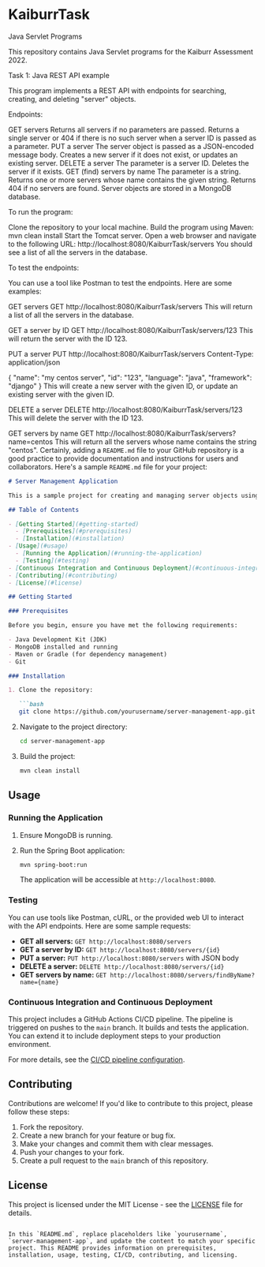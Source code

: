 # KaiburrTask

Java Servlet Programs

This repository contains Java Servlet programs for the Kaiburr Assessment 2022.

Task 1: Java REST API example

This program implements a REST API with endpoints for searching, creating, and deleting "server" objects.

Endpoints:

GET servers
Returns all servers if no parameters are passed.
Returns a single server or 404 if there is no such server when a server ID is passed as a parameter.
PUT a server
The server object is passed as a JSON-encoded message body.
Creates a new server if it does not exist, or updates an existing server.
DELETE a server
The parameter is a server ID.
Deletes the server if it exists.
GET (find) servers by name
The parameter is a string.
Returns one or more servers whose name contains the given string.
Returns 404 if no servers are found.
Server objects are stored in a MongoDB database.

To run the program:

Clone the repository to your local machine.
Build the program using Maven:
mvn clean install
Start the Tomcat server.
Open a web browser and navigate to the following URL:
http://localhost:8080/KaiburrTask/servers
You should see a list of all the servers in the database.

To test the endpoints:

You can use a tool like Postman to test the endpoints. Here are some examples:

GET servers
GET http://localhost:8080/KaiburrTask/servers
This will return a list of all the servers in the database.

GET a server by ID
GET http://localhost:8080/KaiburrTask/servers/123
This will return the server with the ID 123.

PUT a server
PUT http://localhost:8080/KaiburrTask/servers
Content-Type: application/json

{
  "name": "my centos server",
  "id": "123",
  "language": "java",
  "framework": "django"
}
This will create a new server with the given ID, or update an existing server with the given ID.

DELETE a server
DELETE http://localhost:8080/KaiburrTask/servers/123
This will delete the server with the ID 123.

GET servers by name
GET http://localhost:8080/KaiburrTask/servers?name=centos
This will return all the servers whose name contains the string "centos".
Certainly, adding a `README.md` file to your GitHub repository is a good practice to provide documentation and instructions for users and collaborators. Here's a sample `README.md` file for your project:

```markdown
# Server Management Application

This is a sample project for creating and managing server objects using a REST API built with Java Spring Boot and MongoDB. It also includes a basic web UI for interacting with the API.

## Table of Contents

- [Getting Started](#getting-started)
  - [Prerequisites](#prerequisites)
  - [Installation](#installation)
- [Usage](#usage)
  - [Running the Application](#running-the-application)
  - [Testing](#testing)
- [Continuous Integration and Continuous Deployment](#continuous-integration-and-continuous-deployment)
- [Contributing](#contributing)
- [License](#license)

## Getting Started

### Prerequisites

Before you begin, ensure you have met the following requirements:

- Java Development Kit (JDK)
- MongoDB installed and running
- Maven or Gradle (for dependency management)
- Git

### Installation

1. Clone the repository:

   ```bash
   git clone https://github.com/yourusername/server-management-app.git
   ```

2. Navigate to the project directory:

   ```bash
   cd server-management-app
   ```

3. Build the project:

   ```bash
   mvn clean install
   ```

## Usage

### Running the Application

1. Ensure MongoDB is running.

2. Run the Spring Boot application:

   ```bash
   mvn spring-boot:run
   ```

   The application will be accessible at `http://localhost:8080`.

### Testing

You can use tools like Postman, cURL, or the provided web UI to interact with the API endpoints. Here are some sample requests:

- **GET all servers:** `GET http://localhost:8080/servers`
- **GET a server by ID:** `GET http://localhost:8080/servers/{id}`
- **PUT a server:** `PUT http://localhost:8080/servers` with JSON body
- **DELETE a server:** `DELETE http://localhost:8080/servers/{id}`
- **GET servers by name:** `GET http://localhost:8080/servers/findByName?name={name}`

### Continuous Integration and Continuous Deployment

This project includes a GitHub Actions CI/CD pipeline. The pipeline is triggered on pushes to the `main` branch. It builds and tests the application. You can extend it to include deployment steps to your production environment.

For more details, see the [CI/CD pipeline configuration](.github/workflows/ci-cd.yml).

## Contributing

Contributions are welcome! If you'd like to contribute to this project, please follow these steps:

1. Fork the repository.
2. Create a new branch for your feature or bug fix.
3. Make your changes and commit them with clear messages.
4. Push your changes to your fork.
5. Create a pull request to the `main` branch of this repository.

## License

This project is licensed under the MIT License - see the [LICENSE](LICENSE) file for details.
```

In this `README.md`, replace placeholders like `yourusername`, `server-management-app`, and update the content to match your specific project. This README provides information on prerequisites, installation, usage, testing, CI/CD, contributing, and licensing.
